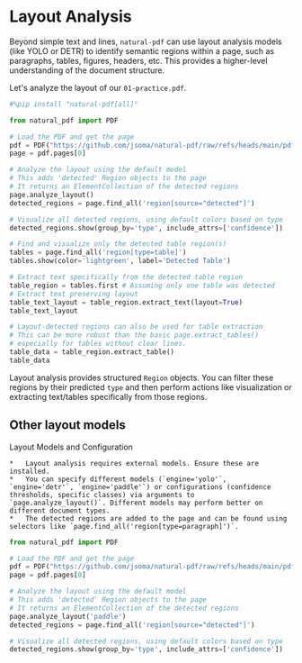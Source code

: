# Layout Analysis

Beyond simple text and lines, `natural-pdf` can use layout analysis models (like YOLO or DETR) to identify semantic regions within a page, such as paragraphs, tables, figures, headers, etc. This provides a higher-level understanding of the document structure.

Let's analyze the layout of our `01-practice.pdf`.

```python
#%pip install "natural-pdf[all]"
```

```python
from natural_pdf import PDF

# Load the PDF and get the page
pdf = PDF("https://github.com/jsoma/natural-pdf/raw/refs/heads/main/pdfs/01-practice.pdf")
page = pdf.pages[0]

# Analyze the layout using the default model
# This adds 'detected' Region objects to the page
# It returns an ElementCollection of the detected regions
page.analyze_layout()
detected_regions = page.find_all('region[source="detected"]')
```

```python
# Visualize all detected regions, using default colors based on type
detected_regions.show(group_by='type', include_attrs=['confidence'])
```

```python
# Find and visualize only the detected table region(s)
tables = page.find_all('region[type=table]')
tables.show(color='lightgreen', label='Detected Table')
```

```python
# Extract text specifically from the detected table region
table_region = tables.first # Assuming only one table was detected
# Extract text preserving layout
table_text_layout = table_region.extract_text(layout=True)
table_text_layout
```

```python
# Layout-detected regions can also be used for table extraction
# This can be more robust than the basic page.extract_tables()
# especially for tables without clear lines.
table_data = table_region.extract_table()
table_data
```

Layout analysis provides structured `Region` objects. You can filter these regions by their predicted `type` and then perform actions like visualization or extracting text/tables specifically from those regions.

## Other layout models

<div class="admonition note">
<p class="admonition-title">Layout Models and Configuration</p>

    *   Layout analysis requires external models. Ensure these are installed.
    *   You can specify different models (`engine='yolo'`, `engine='detr'`, `engine='paddle'`) or configurations (confidence thresholds, specific classes) via arguments to `page.analyze_layout()`. Different models may perform better on different document types.
    *   The detected regions are added to the page and can be found using selectors like `page.find_all('region[type=paragraph]')`.
</div>

```python
from natural_pdf import PDF

# Load the PDF and get the page
pdf = PDF("https://github.com/jsoma/natural-pdf/raw/refs/heads/main/pdfs/01-practice.pdf")
page = pdf.pages[0]

# Analyze the layout using the default model
# This adds 'detected' Region objects to the page
# It returns an ElementCollection of the detected regions
page.analyze_layout('paddle')
detected_regions = page.find_all('region[source="detected"]')
```

```python
# Visualize all detected regions, using default colors based on type
detected_regions.show(group_by='type', include_attrs=['confidence'])
```
